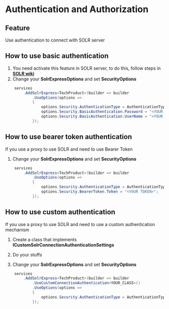 # Authentication and Authorization

## Feature

Use authentication to connect with SOLR server

## How to use basic authentication

1.  You need activate this feature in SOLR server, to do this, follow steps in **[SOLR wiki](https://cwiki.apache.org/confluence/display/solr/Authentication+and+Authorization+Plugins)**
2.  Change your **SolrExpressOptions** and set **SecurityOptions**

```csharp
	services
		.AddSolrExpress<TechProduct>(builder => builder
			.UseOptions(options =>
            {
				options.Security.AuthenticationType = AuthenticationType.Basic;
				options.Security.BasicAuthentication.Password = "<YOUR PASSWORD>";
				options.Security.BasicAuthentication.UserName = "<YOUR USER NAME>";
            });
```

## How to use bearer token authentication

If you use a proxy to use SOLR and need to use Bearer Token

1.  Change your **SolrExpressOptions** and set **SecurityOptions**

```csharp
	services
		.AddSolrExpress<TechProduct>(builder => builder
			.UseOptions(options =>
            {
				options.Security.AuthenticationType = AuthenticationType.BearerToken;
				options.Security.BearerToken.Token = "<YOUR TOKEN>";
            });
```

## How to use custom authentication

If you use a proxy to use SOLR and need to use a custom authentication mechanism

1.  Create a class that implements **ICustomSolrConnectionAuthenticationSettings**

2.  Do your stuffs

3.  Change your **SolrExpressOptions** and set **SecurityOptions**

```csharp
	services
		.AddSolrExpress<TechProduct>(builder => builder
			.UseCustomConnectionAuthentication<YOUR_CLASS>()
			.UseOptions(options =>
            {
				options.Security.AuthenticationType = AuthenticationType.Custom;
            });
```